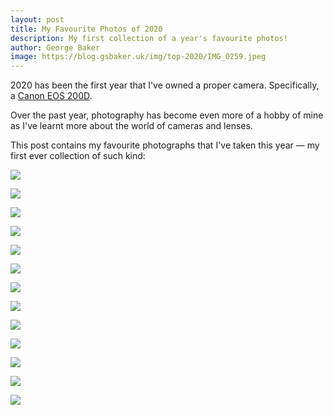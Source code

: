 ```yaml
---
layout: post
title: My Favourite Photos of 2020
description: My first collection of a year's favourite photos!
author: George Baker
image: https://blog.gsbaker.uk/img/top-2020/IMG_0259.jpeg
---
```


2020 has been the first year that I've owned a proper camera. Specifically, a 
[Canon EOS 200D](https://store.canon.co.uk/canon-eos-200d-black-ef-s-18-55mm-f-3-5-5-6-iii-lens/2250C018/). 

Over the past year, photography has become even more of a hobby of mine as I've learnt
more about the world of cameras and lenses.

This post contains my favourite photographs that I've taken this year — my first ever
 collection of such kind:

![](/img/top-2020/IMG_0218.jpeg)

![](/img/top-2020/IMG_0257.jpeg)

![](/img/top-2020/IMG_0259.jpeg)

![](/img/top-2020/IMG_0576.jpeg)

![](/img/top-2020/IMG_0635.jpeg)

![](/img/top-2020/IMG_2759.jpeg)

![](/img/top-2020/IMG_3111.jpeg)

![](/img/top-2020/IMG_3298.jpeg)

![](/img/top-2020/IMG_3349.jpeg)

![](/img/top-2020/IMG_3425.jpeg)

![](/img/top-2020/IMG_3564.jpeg)

![](/img/top-2020/IMG_3722.jpeg)

![](/img/top-2020/IMG_3802.jpeg)